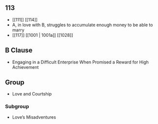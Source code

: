 ## 113
- [[111]] [[114]] 
- A, in love with B, struggles to accumulate enough money to be able to marry
- [[117]] [[1001 | 1001a]] [[1028]] 

## B Clause
- Engaging in a Difficult Enterprise When Promised a Reward for High Achievement

## Group
- Love and Courtship

### Subgroup
- Love’s Misadventures

